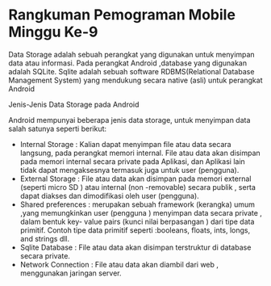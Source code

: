 # Rangkuman Pemograman Mobile Minggu Ke-9

Data Storage adalah sebuah perangkat yang digunakan untuk menyimpan data atau informasi. Pada perangkat Android ,database yang digunakan 
adalah SQLite. Sqlite adalah sebuah software RDBMS(Relational Database Management System)  yang mendukung secara native (asli) untuk perangkat Android

Jenis-Jenis Data Storage pada Android 

Android mempunyai beberapa jenis data storage, untuk menyimpan data salah satunya seperti berikut:

- Internal Storage : Kalian dapat menyimpan file atau data secara langsung, pada perangkat memori internal. File atau data akan disimpan pada memori internal secara private  pada Aplikasi, dan Aplikasi lain tidak dapat mengaksesnya termasuk juga untuk user (pengguna).  
- External Storage : File atau data akan disimpan pada memori external (seperti micro SD ) atau internal (non -removable) secara publik , serta dapat diakses dan dimodifikasi oleh user (pengguna).
- Shared preferences : merupakan sebuah framework (kerangka) umum ,yang memungkinkan user (pengguna ) menyimpan data secara private , dalam bentuk key- value pairs (kunci nilai berpasangan ) dari tipe data primitif. Contoh tipe data primitif seperti :booleans, floats, ints, longs, and strings dll.
- Sqlite Database : File atau data akan disimpan terstruktur di database secara private.
- Network Connection :  File atau data akan diambil dari web , menggunakan jaringan server.
